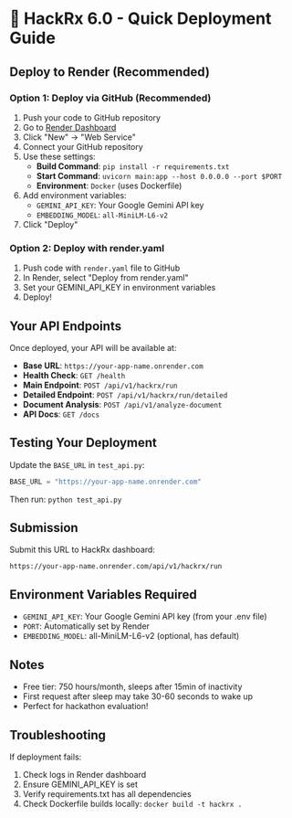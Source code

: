 # 🚀 HackRx 6.0 - Quick Deployment Guide

## Deploy to Render (Recommended)

### Option 1: Deploy via GitHub (Recommended)
1. Push your code to GitHub repository
2. Go to [Render Dashboard](https://dashboard.render.com/)
3. Click "New" → "Web Service"
4. Connect your GitHub repository
5. Use these settings:
   - **Build Command**: `pip install -r requirements.txt`
   - **Start Command**: `uvicorn main:app --host 0.0.0.0 --port $PORT`
   - **Environment**: `Docker` (uses Dockerfile)
6. Add environment variables:
   - `GEMINI_API_KEY`: Your Google Gemini API key
   - `EMBEDDING_MODEL`: `all-MiniLM-L6-v2`
7. Click "Deploy"

### Option 2: Deploy with render.yaml
1. Push code with `render.yaml` file to GitHub
2. In Render, select "Deploy from render.yaml"
3. Set your GEMINI_API_KEY in environment variables
4. Deploy!

## Your API Endpoints

Once deployed, your API will be available at:
- **Base URL**: `https://your-app-name.onrender.com`
- **Health Check**: `GET /health`
- **Main Endpoint**: `POST /api/v1/hackrx/run`
- **Detailed Endpoint**: `POST /api/v1/hackrx/run/detailed`
- **Document Analysis**: `POST /api/v1/analyze-document`
- **API Docs**: `GET /docs`

## Testing Your Deployment

Update the `BASE_URL` in `test_api.py`:
```python
BASE_URL = "https://your-app-name.onrender.com"
```

Then run: `python test_api.py`

## Submission

Submit this URL to HackRx dashboard:
```
https://your-app-name.onrender.com/api/v1/hackrx/run
```

## Environment Variables Required

- `GEMINI_API_KEY`: Your Google Gemini API key (from your .env file)
- `PORT`: Automatically set by Render
- `EMBEDDING_MODEL`: all-MiniLM-L6-v2 (optional, has default)

## Notes

- Free tier: 750 hours/month, sleeps after 15min of inactivity
- First request after sleep may take 30-60 seconds to wake up
- Perfect for hackathon evaluation!

## Troubleshooting

If deployment fails:
1. Check logs in Render dashboard
2. Ensure GEMINI_API_KEY is set
3. Verify requirements.txt has all dependencies
4. Check Dockerfile builds locally: `docker build -t hackrx .`
